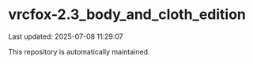 # vrcfox-2.3_body_and_cloth_edition

Last updated: 2025-07-08 11:29:07

This repository is automatically maintained.
